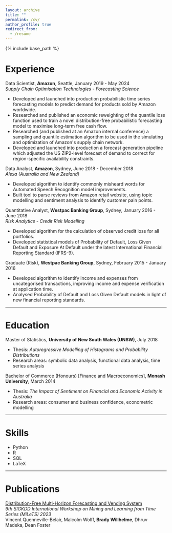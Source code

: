 ```yaml
---
layout: archive
title: ""
permalink: /cv/
author_profile: true
redirect_from:
  - /resume
---
```


{% include base_path %}

Experience
======
Data Scientist, **Amazon**, Seattle, January 2019 - May 2024 \
*Supply Chain Optimisation Technologies - Forecasting Science*
  * Developed and launched into production probabilistic time series forecasting models to predict demand for products sold by Amazon worldwide.
  * Researched and published an economic reweighting of the quantile loss function used to train a novel distribution-free probabilistic forecasting model to maximise long-term free cash flow.
  * Researched (and published at an Amazon internal conference) a sampling and quantile estimation algorithm to be used in the simulating and optimization of Amazon's supply chain network.
  * Developed and launched into production a forecast generation pipeline which adjusted the US ZIP2-level forecast of demand to correct for region-specific availability constraints.

Data Analyst, **Amazon**, Sydney, June 2018 - December 2018 \
*Alexa (Australia and New Zealand)*
  * Developed algorithm to identify commonly misheard words for Automated Speech Recognition model improvements.
  * Built tool to parse reviews from Amazon retail website, using topic modelling and sentiment analysis to identify customer pain points.

Quantitative Analyst, **Westpac Banking Group**, Sydney, January 2016 - June 2018 \
*Risk Analytics - Credit Risk Modelling*
  * Developed algorithm for the calculation of observed credit loss for all portfolios.
  * Developed statistical models of Probability of Default, Loss Given Default and Exposure At Default under the latest International Financial Reporting Standard (IFRS-9).

Graduate (Risk), **Westpac Banking Group**, Sydney, February 2015 - January 2016
  * Developed algorithm to identify income and expenses from uncategorised transactions, improving income and expense verification at application time.
  * Analysed Probability of Default and Loss Given Default models in light of new financial reporting standards.

---

Education
======
Master of Statistics, **University of New South Wales (UNSW)**, July 2018
  * Thesis: *Autoregressive Modelling of Histograms and Probability Distributions*
  * Research areas: symbolic data analysis, functional data analysis, time series analysis

Bachelor of Commerce (Honours) [Finance and Macroeconomics], **Monash University**, March 2014
  * Thesis: *The Impact of Sentiment on Financial and Economic Activity in Australia*
  * Research areas: consumer and business confidence, econometric modelling

---

Skills
======
* Python
* R
* SQL
* LaTeX

---

Publications
======
[Distribution-Free Multi-Horizon Forecasting and Vending System](https://www.amazon.science/publications/distribution-free-multi-horizon-forecasting-and-vending-system) \
*9th SIGKDD International Workshop on Mining and Learning from Time Series (MiLeTS) 2023* \
Vincent Quenneville-Belair, Malcolm Wolff, **Brady Willhelme**, Dhruv Madeka, Dean Foster

<!--
  <ul>{% for post in site.publications reversed %}
    {% include archive-single-cv.html %}
  {% endfor %}</ul>
-->
